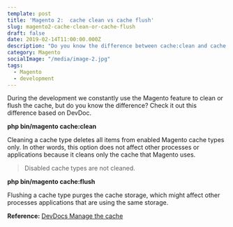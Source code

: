 ```yaml
---
template: post
title: 'Magento 2:  cache clean vs cache flush'
slug: magento2-cache-clean-or-cache-flush
draft: false
date: 2019-02-14T11:00:00.000Z
description: "Do you know the difference between cache:clean and cache:flush on Magento 2? In this post I'll explain the main difference and when is the best moment to use each one."
category: Magento
socialImage: "/media/image-2.jpg"
tags:
  - Magento
  - development
---
```

During the development we constantly use the Magento feature to clean or flush the cache, but do you know the difference? Check it out this difference based on DevDoc.

**php bin/magento cache:clean**

Cleaning a cache type deletes all items from enabled Magento cache types only. In other words, this option does not affect other processes or applications because it cleans only the cache that Magento uses.

> Disabled cache types are not cleaned.

**php bin/magento cache:flush**

Flushing a cache type purges the cache storage, which might affect other processes applications that are using the same storage.

**Reference:** [DevDocs Manage the cache](https://devdocs.magento.com/guides/v2.3/config-guide/cli/config-cli-subcommands-cache.html)
